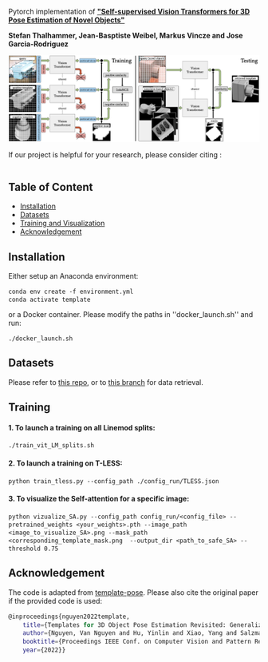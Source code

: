 Pytorch implementation of [**"Self-supervised Vision Transformers for 3D Pose Estimation of Novel Objects"**](https://arxiv.org/abs/2203.17234)

**Stefan Thalhammer, Jean-Basptiste Weibel, Markus Vincze and Jose Garcia-Rodriguez**

![figures/method.png](figures/TraM3D.png)

If our project is helpful for your research, please consider citing : 
``` Bash

```
## Table of Content
* [Installation](#Installation)
* [Datasets](#Datasets)
* [Training and Visualization](#Training)
* [Acknowledgement](#Acknowledgement)

## Installation

Either setup an Anaconda environment:
```
conda env create -f environment.yml
conda activate template
```
or a Docker container. Please modify the paths in ''docker_launch.sh'' and run:
```
./docker_launch.sh
```
## Datasets 

Please refer to [this repo](https://nv-nguyen.github.io/template-pose/), or to [this branch](https://github.com/sThalham/TraM3D/tree/template_pose) for data retrieval.

## Training
#### 1. To launch a training on all Linemod splits:
```
./train_vit_LM_splits.sh
```
#### 2. To launch a training on T-LESS:
```
python train_tless.py --config_path ./config_run/TLESS.json
```
#### 3. To visualize the Self-attention for a specific image:
```
python vizualize_SA.py --config_path config_run/<config_file> --pretrained_weights <your_weights>.pth --image_path <image_to_visualize_SA>.png --mask_path <corresponding_template_mask.png  --output_dir <path_to_safe_SA> --threshold 0.75
```
## Acknowledgement

The code is adapted from [template-pose](https://nv-nguyen.github.io/template-pose/). 
Please also cite the original paper if the provided code is used: 
``` Bash
@inproceedings{nguyen2022template,
    title={Templates for 3D Object Pose Estimation Revisited: Generalization to New objects and Robustness to Occlusions},
    author={Nguyen, Van Nguyen and Hu, Yinlin and Xiao, Yang and Salzmann, Mathieu and Lepetit, Vincent},
    booktitle={Proceedings IEEE Conf. on Computer Vision and Pattern Recognition (CVPR)},
    year={2022}}
```